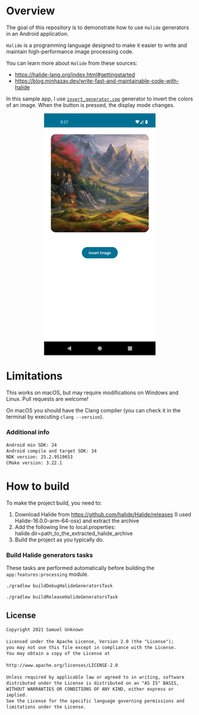 # Overview

The goal of this repository is to demonstrate how to use `Halide` generators in an Android application.

`Halide` is a programming language designed to make it easier to write and maintain high-performance image processing code.

You can learn more about `Halide` from these sources:
 - https://halide-lang.org/index.html#gettingstarted
 - https://blog.minhazav.dev/write-fast-and-maintainable-code-with-halide

In this sample app, I use [`invert_generator.cpp`](app/features/processing/src/main/cpp/halide/invert_generator.cpp) 
generator to invert the colors of an image. When the button is pressed, the display mode changes.

<p align="center">
<img src="/Sample.gif?raw=true" width="300px" align="middle">
</p>

# Limitations
This works on macOS, but may require modifications on Windows and Linux. Pull requests are welcome!

On macOS you should have the Clang compiler (you can check it in the terminal by executing `clang --version`).

### Additional info
```
Android min SDK: 24
Android compile and target SDK: 34
NDK version: 25.2.9519653
CMake version: 3.22.1
```

# How to build
To make the project build, you need to:

1) Download Halide from https://github.com/halide/Halide/releases (I used Halide-16.0.0-arm-64-osx) and extract the archive
2) Add the following line to local.properties: halide.dir=path_to_the_extracted_halide_archive
3) Build the project as you typically do.

### Build Halide generators tasks
These tasks are performed automatically before building the `app:features:processing` module.

```
./gradlew buildDebugHalideGeneratorsTask
```
```
./gradlew buildReleaseHalideGeneratorsTask
```

## License
```
Copyright 2021 Samuel Unknown

Licensed under the Apache License, Version 2.0 (the "License");
you may not use this file except in compliance with the License.
You may obtain a copy of the License at

http://www.apache.org/licenses/LICENSE-2.0

Unless required by applicable law or agreed to in writing, software
distributed under the License is distributed on an "AS IS" BASIS,
WITHOUT WARRANTIES OR CONDITIONS OF ANY KIND, either express or implied.
See the License for the specific language governing permissions and
limitations under the License.
```